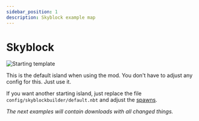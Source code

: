 ```yaml
---
sidebar_position: 1
description: Skyblock example map
---
```


# Skyblock
![Starting template](/img/projects/skyblock-builder/examples/skyblock/start_template.png)

This is the default island when using the mod. You don't have to adjust any config for this. Just use it.

If you want another starting island, just replace the file `config/skyblockbuilder/default.nbt` and adjust
the [spawns](../packdev/packdev.md#configuring-templates).

_The next examples will contain downloads with all changed things._